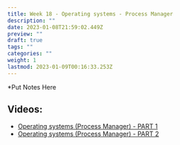 ```yaml
---
title: Week 18 - Operating systems - Process Manager
description: ""
date: 2023-01-08T21:59:02.449Z
preview: ""
draft: true
tags: ""
categories: ""
weight: 1
lastmod: 2023-01-09T00:16:33.253Z
---
```


\*Put Notes Here

## Videos:

- [Operating systems (Process Manager) - PART 1](https://youtu.be/efY9JD49EcM)
- [Operating systems (Process Manager) - PART 2](https://youtu.be/t37AYoatqY8)
